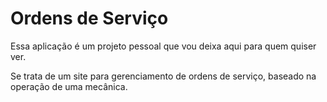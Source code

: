 # Ordens de Serviço

Essa aplicação é um projeto pessoal que vou deixa aqui para quem quiser ver.

Se trata de um site para gerenciamento de ordens de serviço, baseado na operação de uma mecânica.
